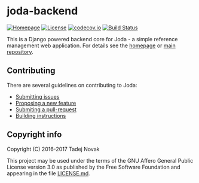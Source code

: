 # joda-backend
[![Homepage][web-img]][web]
[![License][license-img]][license]
[![codecov.io][codecov-img]][codecov]
[![Build Status][travis-img]][travis]

This is a Django powered backend core for Joda - a simple reference management
web application. For details see the [homepage](https://joda.tano.si)
or [main repository](https://github.com/joda-project/joda).

## Contributing
There are several guidelines on contributing to Joda:
 * [Submitting issues](https://github.com/joda-project/joda/blob/master/CONTRIBUTING.md#submitting-issues)
 * [Proposing a new feature](https://github.com/joda-project/joda/blob/master/CONTRIBUTING.md#feature-requests)
 * [Submiting a pull-request](CONTRIBUTING.md#pull-requests)
 * [Building instructions](BUILDING.md)

## Copyright info
Copyright (C) 2016-2017 Tadej Novak

This project may be used under the terms of the
GNU Affero General Public License version 3.0 as published by the
Free Software Foundation and appearing in the file [LICENSE.md](LICENSE.md).


[web]: https://joda.tano.si
[license]: https://github.com/joda-project/joda-backend/blob/master/LICENSE.md
[travis]: https://travis-ci.org/joda-project/joda-backend
[codecov]: https://codecov.io/github/joda-project/joda-backend?branch=master

[web-img]: https://img.shields.io/badge/web-joda.tano.si-green.svg
[license-img]: https://img.shields.io/github/license/joda-project/joda-backend.svg
[travis-img]: https://travis-ci.org/joda-project/joda-backend.svg?branch=master
[codecov-img]: https://codecov.io/github/joda-project/joda-backend/coverage.svg?branch=master
